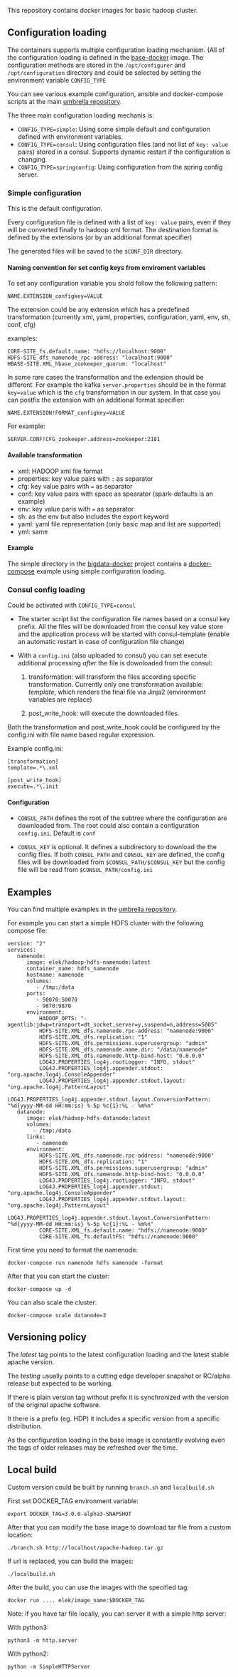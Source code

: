 
This repository contains docker images for basic hadoop cluster.
## Configuration loading

The containers supports multiple configuration loading mechanism. (All of the configuration loading is defined in the [base-docker](https://github.com/elek/docker-bigdata-base) image. The configuration methods are stored in the `/opt/configurer` and `/opt/configuration` directory and could be selected by setting the environment variable `CONFIG_TYPE`

You can see various example configuration, ansible and docker-compose scripts at the main [umbrella repository](https://github.com/elek/bigdata-docker).

The three main configuration loading mechanis is:

 * ```CONFIG_TYPE=simple```: Using some simple default and configuration defined with environment variables.
 * ```CONFIG_TYPE=consul```: Using configuration files (and not list of ```key: value``` pairs) stored in a consul. Supports dynamic restart if the configuration is changing.
 * ```CONFIG_TYPE=springconfig```: Using configuration from the spring config server.

### Simple configuration

This is the default configuration.

Every configuration file is defined with a list of ```key: value``` pairs, even if they will be converted finally to hadoop xml format. The destination format is defined by the extensions (or by an additional format specifier)

The generated files will be saved to the `$CONF_DIR` directory.

#### Naming convention for set config keys from enviroment variables

To set any configuration variable you shold follow the following pattern:

```
NAME.EXTENSION_configkey=VALUE
```

The extension could be any extension which has a predefined transformation (currently xml, yaml, properties, configuration, yaml, env, sh, conf, cfg)

examples:

```
CORE-SITE_fs.default.name: "hdfs://localhost:9000"
HDFS-SITE_dfs_namenode_rpc-address: "localhost:9000"
HBASE-SITE.XML_hbase_zookeeper_quorum: "localhost"
```

In some rare cases the transformation and the extension should be different. For example the kafka `server.properties` should be in the format `key=value` which is the `cfg` transformation in our system. In that case you can postfix the extension with an additional format specifier:


```
NAME.EXTENSION!FORMAT_configkey=VALUE
```

For example:

```
SERVER.CONF!CFG_zookeeper.address=zookeeper:2181
```

#### Available transformation

 * xml: HADOOP xml file format
 * properties: key value pairs with ```:``` as separator
 * cfg: key value pairs with ```=``` as separator
 * conf: key value pairs with space as spearator (spark-defaults is an example)
 * env: key value paris with ```=``` as separator
 * sh: as the env but also includes the export keyword
 * yaml: yaml file representation (only basic map and list are supported)
 * yml: same

#### Example

The simple directory in the [bigdata-docker](https://github.com/elek/bigdata-docker) project contains a [docker-compose](https://github.com/elek/bigdata-docker/blob/master/simple/docker-compose.yaml) example using simple configuration loading.

### Consul config loading

Could be activated with ```CONFIG_TYPE=consul```

* The starter script list the configuration file names based on a consul key prefix. All the files will be downloaded from the consul key value store and the application process will be started with consul-template (enable an automatic restart in case of configuration file change)

* With a `config.ini` (also uploaded to consul) you can set execute additional processing _after_ the file is downloaded from the consul:

   1. transformation: will transform the files according specific transformation. Currently only one transformation available: _template_, which renders the final file via Jinja2 (environment variables are replace)

   2. post_write_hook: will execute  the downloaded files.

Both the transformation and post_write_hook could be configured by the config.ini with file name based regular expression.

Example config.ini:

```
[transformation]
template=.*\.xml

[post_write_hook]
execute=.*\.init
```

#### Configuration

 * `CONSUL_PATH` defines the root of the subtree where the configuration are downloaded from. The root could also contain a configuration `config.ini`. Default is `conf`

 *  `CONSUL_KEY` is optional. It defines a subdirectory to download the the config files. If both `CONSUL_PATH` and `CONSUL_KEY` are defined, the config files will be downloaded from `$CONSUL_PATH/$CONSUL_KEY` but the config file will be read from `$CONSUL_PATH/config.ini`

## Examples

You can find multiple examples in the [umbrella repository](https://github.com/elek/bigdata-docker).

For example you can start a simple HDFS cluster with the following compose file:

```
version: "2"
services:
   namenode:
      image: elek/hadoop-hdfs-namenode:latest
      container_name: hdfs_namenode
      hostname: namenode
      volumes:
         - /tmp:/data
      ports:
         - 50070:50070
         - 9870:9870
      environment:
          HADOOP_OPTS: "-agentlib:jdwp=transport=dt_socket,server=y,suspend=n,address=5005"
          HDFS-SITE.XML_dfs.namenode.rpc-address: "namenode:9000"
          HDFS-SITE.XML_dfs.replication: "1"
          HDFS-SITE.XML_dfs.permissions.superusergroup: "admin"
          HDFS-SITE.XML_dfs.namenode.name.dir: "/data/namenode"
          HDFS-SITE.XML_dfs.namenode.http-bind-host: "0.0.0.0"
          LOG4J.PROPERTIES_log4j.rootLogger: "INFO, stdout"
          LOG4J.PROPERTIES_log4j.appender.stdout: "org.apache.log4j.ConsoleAppender"
          LOG4J.PROPERTIES_log4j.appender.stdout.layout: "org.apache.log4j.PatternLayout"
          LOG4J.PROPERTIES_log4j.appender.stdout.layout.ConversionPattern: "%d{yyyy-MM-dd HH:mm:ss} %-5p %c{1}:%L - %m%n"
   datanode:
      image: elek/hadoop-hdfs-datanode:latest
      volumes:
        - /tmp:/data
      links:
         - namenode
      environment:
          HDFS-SITE.XML_dfs.namenode.rpc-address: "namenode:9000"
          HDFS-SITE.XML_dfs.replication: "1"
          HDFS-SITE.XML_dfs.permissions.superusergroup: "admin"
          HDFS-SITE.XML_dfs.namenode.http-bind-host: "0.0.0.0"
          LOG4J.PROPERTIES_log4j.rootLogger: "INFO, stdout"
          LOG4J.PROPERTIES_log4j.appender.stdout: "org.apache.log4j.ConsoleAppender"
          LOG4J.PROPERTIES_log4j.appender.stdout.layout: "org.apache.log4j.PatternLayout"
          LOG4J.PROPERTIES_log4j.appender.stdout.layout.ConversionPattern: "%d{yyyy-MM-dd HH:mm:ss} %-5p %c{1}:%L - %m%n"
          CORE-SITE.XML_fs.default.name: "hdfs://namenode:9000"
          CORE-SITE.XML_fs.defaultFS: "hdfs://namenode:9000"
```

First time you need to format the namenode:

```
docker-compose run namenode hdfs namenode -format
```

After that you can start the cluster:

```
docker-compose up -d
```

You can also scale the cluster:

```
docker-compose scale datanode=3
```

## Versioning policy

  The _latest_ tag points to the latest configuration loading and the latest stable apache version.

  The _testing_ usually points to a cutting edge developer snapshot or RC/alpha release but expected to be working. 

  If there is plain version tag without prefix it is synchronized with the version of the original apache software.

  It there is a prefix (eg. HDP) it includes a specific version from a specific distribution.

  As the configuration loading in the base image is constantly evolving even the tags of older releases may be refreshed over the time.

## Local build

Custom version could be built by running `branch.sh` and `localbuild.sh`

First set DOCKER_TAG environment variable:

```
export DOCKER_TAG=3.0.0-alpha3-SNAPSHOT
```

After that you can modify the base image to download tar file from a custom location:

```
./branch.sh http://localhost/apache-hadoop.tar.gz
```

If url is replaced, you can build the images:

```
./localbuild.sh
```

After the build, you can use the images with the specified tag:

```
docker run .... elek/image_name:$DOCKER_TAG
```

Note: if you have tar file locally, you can server it with a simple http server:

With python3:
```
python3 -m http.server
```

With python2:
```
python -m SimpleHTTPServer
```
